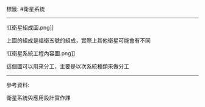 標籤: #衛星系統 

---

![[衛星組成圖.png]]

上圖的組成是福衛五號的組成，實際上其他衛星可能會有不同

![[衛星系統工程內容圖.png]]

這個圖可以用來分工，主要是以次系統種類來做分工



---

參考資料:

衛星系統與應用設計實作課